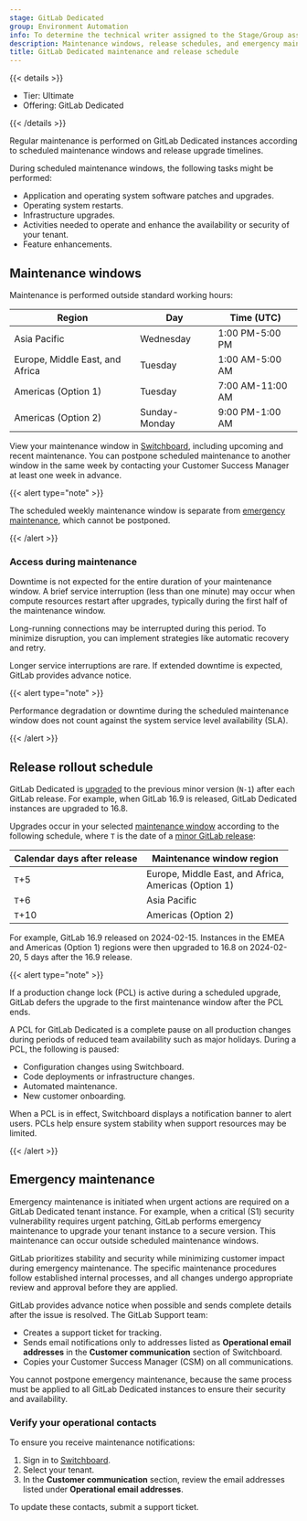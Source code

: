 ```yaml
---
stage: GitLab Dedicated
group: Environment Automation
info: To determine the technical writer assigned to the Stage/Group associated with this page, see https://handbook.gitlab.com/handbook/product/ux/technical-writing/#assignments
description: Maintenance windows, release schedules, and emergency maintenance processes for GitLab Dedicated instances.
title: GitLab Dedicated maintenance and release schedule
---
```


{{< details >}}

- Tier: Ultimate
- Offering: GitLab Dedicated

{{< /details >}}

Regular maintenance is performed on GitLab Dedicated instances according to scheduled maintenance windows and release upgrade timelines.

During scheduled maintenance windows, the following tasks might be performed:

- Application and operating system software patches and upgrades.
- Operating system restarts.
- Infrastructure upgrades.
- Activities needed to operate and enhance the availability or security of your tenant.
- Feature enhancements.

## Maintenance windows

Maintenance is performed outside standard working hours:

| Region                          | Day           | Time (UTC) |
|---------------------------------|---------------|------------|
| Asia Pacific                    | Wednesday     | 1:00 PM-5:00 PM |
| Europe, Middle East, and Africa | Tuesday       | 1:00 AM-5:00 AM |
| Americas (Option 1)             | Tuesday       | 7:00 AM-11:00 AM |
| Americas (Option 2)             | Sunday-Monday | 9:00 PM-1:00 AM |

View your maintenance window in [Switchboard](tenant_overview.md#maintenance-windows), including upcoming and recent maintenance.
You can postpone scheduled maintenance to another window in the same week by contacting your Customer Success Manager at least one week in advance.

{{< alert type="note" >}}

The scheduled weekly maintenance window is separate from [emergency maintenance](#emergency-maintenance), which cannot be postponed.

{{< /alert >}}

### Access during maintenance

Downtime is not expected for the entire duration of your maintenance window. A brief service interruption (less than one minute) may occur when compute resources restart after upgrades, typically during the first half of the maintenance window.

Long-running connections may be interrupted during this period. To minimize disruption, you can implement strategies like automatic recovery and retry.

Longer service interruptions are rare. If extended downtime is expected, GitLab provides advance notice.

{{< alert type="note" >}}

Performance degradation or downtime during the scheduled maintenance window does not count against the system service level availability (SLA).

{{< /alert >}}

## Release rollout schedule

GitLab Dedicated is [upgraded](../../subscriptions/gitlab_dedicated/maintenance.md#upgrades-and-patches) to the previous minor version (`N-1`) after each GitLab release. For example, when GitLab 16.9 is released, GitLab Dedicated instances are upgraded to 16.8.

Upgrades occur in your selected [maintenance window](#maintenance-windows) according to the following schedule, where `T` is the date of a [minor GitLab release](../../policy/maintenance.md):

| Calendar days after release | Maintenance window region |
|-------------------|---------------------------|
| `T`+5 | Europe, Middle East, and Africa,<br/> Americas (Option 1) |
| `T`+6 | Asia Pacific |
| `T`+10 | Americas (Option 2) |

For example, GitLab 16.9 released on 2024-02-15. Instances in the EMEA and Americas (Option 1) regions were then upgraded to 16.8 on 2024-02-20, 5 days after the 16.9 release.

{{< alert type="note" >}}

If a production change lock (PCL) is active during a scheduled upgrade, GitLab defers the upgrade to the first maintenance window after the PCL ends.

A PCL for GitLab Dedicated is a complete pause on all production changes during periods of reduced team availability such as major holidays. During a PCL, the following is paused:

- Configuration changes using Switchboard.
- Code deployments or infrastructure changes.
- Automated maintenance.
- New customer onboarding.

When a PCL is in effect, Switchboard displays a notification banner to alert users.
PCLs help ensure system stability when support resources may be limited.

{{< /alert >}}

## Emergency maintenance

Emergency maintenance is initiated when urgent actions are required on a GitLab Dedicated tenant instance. For example, when a critical (S1) security vulnerability requires urgent patching, GitLab performs emergency maintenance to upgrade your tenant instance to a secure version. This maintenance can occur outside scheduled maintenance windows.

GitLab prioritizes stability and security while minimizing customer impact during emergency maintenance. The specific maintenance procedures follow established internal processes, and all changes undergo appropriate review and approval before they are applied.

GitLab provides advance notice when possible and sends complete details
after the issue is resolved. The GitLab Support team:

- Creates a support ticket for tracking.
- Sends email notifications only to addresses listed as **Operational email addresses** in the
  **Customer communication** section of Switchboard.
- Copies your Customer Success Manager (CSM) on all communications.

You cannot postpone emergency maintenance, because the same process must be applied to all
GitLab Dedicated instances to ensure their security and availability.

### Verify your operational contacts

To ensure you receive maintenance notifications:

1. Sign in to [Switchboard](https://console.gitlab-dedicated.com/).
1. Select your tenant.
1. In the **Customer communication** section, review the email addresses listed under **Operational email addresses**.

To update these contacts, submit a support ticket.
